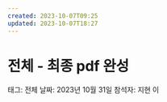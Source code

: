 ```yaml
---
created: 2023-10-07T09:25
updated: 2023-10-07T18:27
---
```

# 전체 - 최종 pdf 완성

태그: 전체
날짜: 2023년 10월 31일
참석자: 지현 이